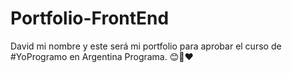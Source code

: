 # Portfolio-FrontEnd

David mi nombre y este será mi portfolio 
para aprobar el curso de #YoProgramo en 
Argentina Programa. 
😊🥳❤
